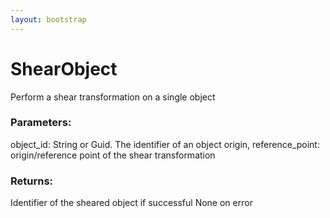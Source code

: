 ```yaml
---
layout: bootstrap
---
```


# ShearObject

Perform a shear transformation on a single object
          

### Parameters:

object_id: String or Guid. The identifier of an object
origin, reference_point: origin/reference point of the shear transformation
        

### Returns:


Identifier of the sheared object if successful
None on error
        


